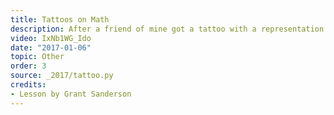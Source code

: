 ```yaml
---
title: Tattoos on Math
description: After a friend of mine got a tattoo with a representation of the cosecant function, it got me thinking about how there's another sense in which this function is a tattoo on math, so to speak.
video: IxNb1WG_Ido
date: "2017-01-06"
topic: Other
order: 3
source: _2017/tattoo.py
credits:
- Lesson by Grant Sanderson
---
```

